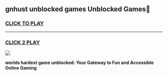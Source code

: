
## gnhust unblocked games Unblocked Games👋
<h3>
<a href="https://premium.freeplayer.one?title=gnhust_unblocked_games&ref=16F">CLICK TO PLAY</a></h3>
<hr>

<h3>
<a href="https://premium.freeplayer.one?title=gnhust_unblocked_games&ref=16F">CLICK 2 PLAY</a>
  
</h3>

<a href="https://premium.freeplayer.one?title=gnhust_unblocked_games&ref=16F/"><img src="https://clearcache.store/games.png"></a>


**worlds hardest game unblocked: Your Gateway to Fun and Accessible Online Gaming**
